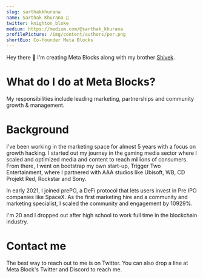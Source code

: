 ```yaml
---
slug: sarthakkhurana
name: Sarthak Khurana 🔮
twitter: knighton_bloke
medium: https://medium.com/@sarthak_khurana
profilePicture: /img/content/authors/per.png
shortBio: Co-founder Meta Blocks
---
```

Hey there 🤙 I'm creating Meta Blocks along with my brother [Shivek](https://metablocks.world/authors/shivekkhurana).

# What do I do at Meta Blocks?

My responsibilities include leading marketing, partnerships and community growth & management. 

# Background

I've been working in the marketing space for almost 5 years with a focus on growth hacking. I started out my journey in the gaming media sector where I scaled and optimized media and content to reach millions of consumers. From there, I went on bootstrap my own start-up, Trigger Two Entertainment, where I partnered with AAA studios like Ubisoft, WB, CD Projekt Red, Rockstar and Sony. 

In early 2021, I joined prePO, a DeFi protocol that lets users invest in Pre IPO companies like SpaceX. As the first marketing hire and a community and marketing specialist, I scaled the community and engagement by 10929%. 

I'm 20 and I dropped out after high school to work full time in the blockchain industry. 

# Contact me

The best way to reach out to me is on Twitter. You can also drop a line at Meta Block's Twitter and Discord to reach me.